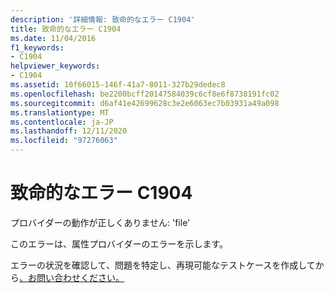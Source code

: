 ```yaml
---
description: '詳細情報: 致命的なエラー C1904'
title: 致命的なエラー C1904
ms.date: 11/04/2016
f1_keywords:
- C1904
helpviewer_keywords:
- C1904
ms.assetid: 10f66015-146f-41a7-8011-327b29dedec8
ms.openlocfilehash: be2200bcff20147584039c6cf8e6f8738191fc02
ms.sourcegitcommit: d6af41e42699628c3e2e6063ec7b03931a49a098
ms.translationtype: MT
ms.contentlocale: ja-JP
ms.lasthandoff: 12/11/2020
ms.locfileid: "97276063"
---
```

# <a name="fatal-error-c1904"></a>致命的なエラー C1904

プロバイダーの動作が正しくありません: 'file'

このエラーは、属性プロバイダーのエラーを示します。

エラーの状況を確認して、問題を特定し、再現可能なテストケースを作成してから[、お問い合わせください。](/visualstudio/ide/talk-to-us)
